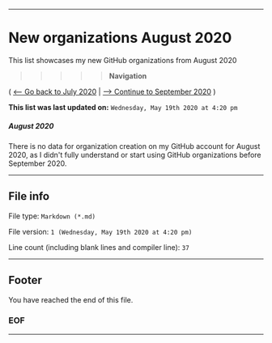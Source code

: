 
***

# New organizations August 2020

This list showcases my new GitHub organizations from August 2020

> > > > > **Navigation**

( [<-- Go back to July 2020](/NewOrgs/2020/July/README.md) | [ --> Continue to September 2020](/NewOrgs/2020/September/README.md) )

**This list was last updated on:** `Wednesday, May 19th 2020 at 4:20 pm`

##### August 2020

There is no data for organization creation on my GitHub account for August 2020, as I didn't fully understand or start using GitHub organizations before September 2020.

***

## File info

File type: `Markdown (*.md)`

File version: `1 (Wednesday, May 19th 2020 at 4:20 pm)`

Line count (including blank lines and compiler line): `37`

***

## Footer

You have reached the end of this file.

### EOF

***
